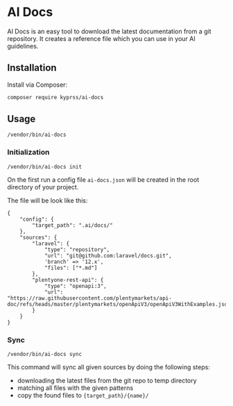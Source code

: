 # AI Docs

AI Docs is an easy tool to download the latest documentation from a git repository.
It creates a reference file which you can use in your AI guidelines.

## Installation

Install via Composer:

```bash
composer require kyprss/ai-docs
```

## Usage

```
/vendor/bin/ai-docs
```

### Initialization

```
/vendor/bin/ai-docs init
```

On the first run a config file `ai-docs.json` will be created in the root directory of your project.

The file will be look like this:

```
{
    "config": {
        "target_path": ".ai/docs/"    
    },
    "sources": {
        "laravel": {
            "type": "repository",
            "url": "git@github.com:laravel/docs.git",
            'branch' => '12.x',
            "files": ["*.md"]
        },
        "plentyone-rest-api": {
            "type": "openapi:3",
            "url": "https://raw.githubusercontent.com/plentymarkets/api-doc/refs/heads/master/plentymarkets/openApiV3/openApiV3WithExamples.json"
        }
    }
}
```

### Sync

```
/vendor/bin/ai-docs sync
```

This command will sync all given sources by doing the following steps:

- downloading the latest files from the git repo to temp directory
- matching all files with the given patterns
- copy the found files to `{target_path}/{name}/`